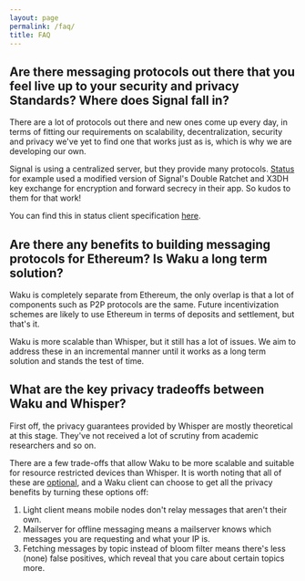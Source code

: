 ```yaml
---
layout: page
permalink: /faq/
title: FAQ
---
```


## Are there messaging protocols out there that you feel live up to your security and privacy Standards? Where does Signal fall in?

There are a lot of protocols out there and new ones come up every day, in terms of fitting our requirements on 
scalability, decentralization, security and privacy we've yet to find one that works just as is, which is why we are 
developing our own.

Signal is using a centralized server, but they provide many protocols. [Status](https://status.im) for example used a modified version of 
Signal's Double Ratchet and X3DH key exchange for encryption and forward secrecy in their app. 
So kudos to them for that work!

You can find this in status client specification [here](https://status-im.github.io/specs/status-secure-transport-spec).

## Are there any benefits to building messaging protocols for Ethereum? Is Waku a long term solution?

Waku is completely separate from Ethereum, the only overlap is that a lot of components such as P2P protocols are the 
same. Future incentivization schemes are likely to use Ethereum in terms of deposits and settlement, but that's it.

Waku is more scalable than Whisper, but it still has a lot of issues. We aim to address these in an incremental manner 
until it works as a long term solution and stands the test of time.

## What are the key privacy tradeoffs between Waku and Whisper?

First off, the privacy guarantees provided by Whisper are mostly theoretical at this stage. They've not received a lot 
of scrutiny from academic researchers and so on.

There are a few trade-offs that allow Waku to be more scalable and suitable for resource restricted devices than Whisper. 
It is worth noting that all of these are [optional](https://specs.vac.dev/waku/waku.html#status), and a Waku client can choose to get all the privacy benefits by turning these options off:

1. Light client means mobile nodes don't relay messages that aren't their own. 
2. Mailserver for offline messaging means a mailserver knows which messages you are requesting and what your IP is.
3. Fetching messages by topic instead of bloom filter means there's less (none) false positives, which reveal that you care about certain topics more.
